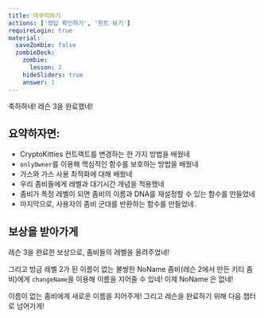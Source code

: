 ```yaml
---
title: 마무리하기
actions: ['정답 확인하기', '힌트 보기']
requireLogin: true
material:
  saveZombie: false
  zombieDeck:
    zombie:
      lesson: 2
    hideSliders: true
    answer: 1
---
```


축하하네! 레슨 3을 완료했네!

## 요약하자면:

- CryptoKitties 컨트랙트를 변경하는 한 가지 방법을 배웠네
- `onlyOwner`를 이용해 핵심적인 함수를 보호하는 방법을 배웠네
- 가스와 가스 사용 최적화에 대해 배웠네
- 우리 좀비들에게 레벨과 대기시간 개념을 적용했네
- 좀비가 특정 레벨이 되면 좀비의 이름과 DNA를 재설정할 수 있는 함수를 만들었네
- 마지막으로, 사용자의 좀비 군대를 반환하는 함수를 만들었네.

## 보상을 받아가게

레슨 3을 완료한 보상으로, 좀비들의 레벨을 올려주었네!

그리고 방금 레벨 2가 된 이름이 없는 불쌍한 NoName 좀비(레슨 2에서 만든 키티 좀비)에게 `changeName`을 이용해 이름을 지어줄 수 있네! 이제 NoName 은 없네!

이름이 없는 좀비에게 새로운 이름을 지어주게! 그리고 레슨을 완료하기 위해 다음 챕터로 넘어가게!
